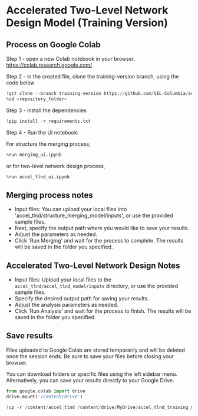 # Accelerated Two-Level Network Design Model (Training Version)

## Process on Google Colab

Step 1 - open a new Colab notebook in your browser, https://colab.research.google.com/

Step 2 - in the created file, clone the training-version branch, using the code below
```python
!git clone --branch training-version https://github.com/SEL-Columbia/accel_tlnd.git
%cd <repository_folder>
```

Step 3 - install the dependencies
```python
!pip install -r requirements.txt
```

Step 4 - Run the UI notebook:

For structure the merging process, 
```python
%run merging_ui.ipynb
```

or for two-level network design process, 
```python
%run accel_tlnd_ui.ipynb
```

## Merging process notes
- Input files: You can upload your local files into 'accel_tlnd/structure_merging_model/inputs', or use the provided sample files.
- Next, specify the output path where you would like to save your results.
- Adjust the parameters as needed.
- Click 'Run Merging' and wait for the process to complete. The results will be saved in the folder you specified.


## Accelerated Two-Level Network Design Notes

- Input files: Upload your local files to the `accel_tlnd/accel_tlnd_model/inputs` directory, or use the provided sample files.
- Specify the desired output path for saving your results.
- Adjust the analysis parameters as needed.
- Click 'Run Analysis' and wait for the process to finish. The results will be saved in the folder you specified.


## Save results
Files uploaded to Google Colab are stored temporarily and will be deleted once the session ends. Be sure to save your files before closing your browser. 

You can download folders or specific files using the left sidebar menu.  
Alternatively, you can save your results directly to your Google Drive.

```python
from google.colab import drive
drive.mount('/content/drive')
```

```python
!cp -r /content/accel_tlnd /content/drive/MyDrive/accel_tlnd_training_model
```
